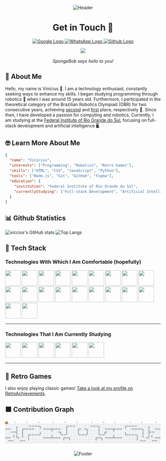 <p align="center">
  <img
    src="https://capsule-render.vercel.app/api?type=waving&height=300&color=0:F3F520,100:59D102&section=header"
    alt="Header"
  >
</p>

<h1 align="center">Get in Touch 💬</h1>
<p align="center">
  <a href="mailto:br.viniciusnunes@gmail.com">
    <img
      src="https://cdn-icons-png.freepik.com/512/2504/2504914.png?ga=GA1.1.1733851978.1752359964"
      alt="Google Logo"
      width="80"
      height="80"
    >
  </a>
  <a href="https://wa.me/5551985432750">
    <img
      src="https://cdn-icons-png.freepik.com/512/2504/2504957.png"
      alt="WhatsApp Logo"
      width="80"
      height="80"
    >
  </a>
  <a href="https://github.com/viccios/">
    <img
      src="https://cdn-icons-png.freepik.com/512/2504/2504911.png?ga=GA1.1.1733851978.1752359964"
      alt="Github Logo"
      width="80"
      height="80"
    >
  </a>
</p>
<p align="center">
  <img src="https://c.tenor.com/yB-mWRAxtLgAAAAd/tenor.gif">
</p>
<p align="center">
  <i>SpongeBob says hello to you!</i>
</p>

## 👀 About Me
Hello, my name is Vinícius 👋. I am a technology enthusiast, constantly seeking ways to enhance my skills.
I began studying programming through robotics 🤖 when I was around 15 years old. Furthermore, I participated in the
theoretical category of the Brazilian Robotics Olympiad (OBR) for two consecutive years, achieving
[second](https://calabria.com.br/educandos-da-rede-calabria-sao-medalhistas-em-olimpiada-nacional-de-robotica/)
and [first](https://calabria.com.br/educandos-da-profissionalizacao-sao-campeoes-em-olimpiada-nacional-de-robotica/) place, respectively 🥇.
Since then, I have developed a passion for computing and robotics.
Currently, I am studying at the [Federal Institute of Rio Grande do Sul](https://ifrs.edu.br/restinga/), focusing on full-stack development
and artificial intelligence 🖥️.

## 🤓 Learn More About Me

```json
{
  "name": "Vinícius",
  "interests": ["Programming", "Robotics", "Retro Games"],
  "skills": ["HTML", "CSS", "JavaScript", "Python"],
  "tools": ["Node.js", "Git", "GitHub", "Figma"],
  "education": {
    "institution": "Federal Institute of Rio Grande do Sul",
    "currentlyStudying": ["Full-stack Development", "Artificial Intelligence"]
  }
}
```

## 📊 Github Statistics

![viccios's GitHub stats](https://github-readme-stats.vercel.app/api?username=viccios&show_icons=true&theme=chartreuse-dark)
![Top Langs](https://github-readme-stats.vercel.app/api/top-langs/?username=viccios&layout=compact&theme=chartreuse-dark)

## 🚀 Tech Stack

### Technologies With Which I Am Comfortable (hopefully)

<img src="https://cdn.jsdelivr.net/gh/devicons/devicon@latest/icons/vscode/vscode-original.svg" width="50" height="50"> <img src="https://cdn.jsdelivr.net/gh/devicons/devicon@latest/icons/neovim/neovim-original.svg" width="50" height="50"> <img src="https://cdn.jsdelivr.net/gh/devicons/devicon@latest/icons/html5/html5-original.svg" width="50" height="50"> <img src="https://cdn.jsdelivr.net/gh/devicons/devicon@latest/icons/css3/css3-original.svg" width="50" height="50"> <img src="https://cdn.jsdelivr.net/gh/devicons/devicon@latest/icons/markdown/markdown-original.svg" width="50" height="50"> <img src="https://cdn.jsdelivr.net/gh/devicons/devicon@latest/icons/javascript/javascript-original.svg" width="50" height="50"> <img src="https://cdn.jsdelivr.net/gh/devicons/devicon@latest/icons/typescript/typescript-original.svg" width="50" height="50" /> <img src="https://cdn.jsdelivr.net/gh/devicons/devicon@latest/icons/react/react-original.svg" width="50" height="50"> <img src="https://cdn.jsdelivr.net/gh/devicons/devicon@latest/icons/nodejs/nodejs-original.svg" width="50" height="50"> <img src="https://cdn.jsdelivr.net/gh/devicons/devicon@latest/icons/npm/npm-original-wordmark.svg" width="50" height="50"> <img src="https://cdn.jsdelivr.net/gh/devicons/devicon@latest/icons/express/express-original.svg" width="50" height="50"> <img src="https://cdn.jsdelivr.net/gh/devicons/devicon@latest/icons/json/json-original.svg" width="50" height="50"> <img src="https://cdn.jsdelivr.net/gh/devicons/devicon@latest/icons/python/python-original.svg" width="50" height="50"> <img src="https://cdn.jsdelivr.net/gh/devicons/devicon@latest/icons/arduino/arduino-original.svg" width="50" height="50"> <img src="https://cdn.jsdelivr.net/gh/devicons/devicon@latest/icons/bash/bash-original.svg" width="50" height="50"> <img src="https://cdn.jsdelivr.net/gh/devicons/devicon@latest/icons/linux/linux-original.svg" width="50" height="50"> <img src="https://cdn.jsdelivr.net/gh/devicons/devicon@latest/icons/archlinux/archlinux-original.svg" width="50" height="50"> <img src="https://cdn.jsdelivr.net/gh/devicons/devicon@latest/icons/git/git-original.svg" width="50" height="50"> <img src="https://cdn.jsdelivr.net/gh/devicons/devicon@latest/icons/github/github-original.svg" width="50" height="50"> <img src="https://cdn.jsdelivr.net/gh/devicons/devicon@latest/icons/figma/figma-original.svg" width="50" height="50">

---

### Technologies That I Am Currently Studying

<img src="https://cdn.jsdelivr.net/gh/devicons/devicon@latest/icons/windows8/windows8-original.svg" width="50" height="50"> <img src="https://cdn.jsdelivr.net/gh/devicons/devicon@latest/icons/powershell/powershell-original.svg" width="50" height="50"> <img src="https://cdn.jsdelivr.net/gh/devicons/devicon@latest/icons/docker/docker-original.svg" width="50" height="50"> <img src="https://cdn.jsdelivr.net/gh/devicons/devicon@latest/icons/rust/rust-original.svg" width="50" height="50"> <img src="https://cdn.jsdelivr.net/gh/devicons/devicon@latest/icons/azuresqldatabase/azuresqldatabase-original.svg" width="50" height="50"> <img src="https://cdn.jsdelivr.net/gh/devicons/devicon@latest/icons/oracle/oracle-original.svg" width="50" height="50">

---

## 👾 Retro Games
I also enjoy playing classic games! [Take a look at my profile on RetroAchievements](https://retroachievements.org/user/viccios).

## 🟩 Contribution Graph

<picture>
  <source media="(prefers-color-scheme: dark)" srcset="https://raw.githubusercontent.com/viccios/viccios/output/pacman-contribution-graph-dark.svg">
  <source media="(prefers-color-scheme: light)" srcset="https://raw.githubusercontent.com/viccios/viccios/output/pacman-contribution-graph.svg">
  <img alt="Pac-Man contribution graph" src="https://raw.githubusercontent.com/viccios/viccios/output/pacman-contribution-graph.svg">
</picture>

<p align="center">
  <img
    src="https://capsule-render.vercel.app/api?type=waving&height=300&color=0:F3F520,100:59D102&section=footer"
    alt="Footer"
  >
</p>
